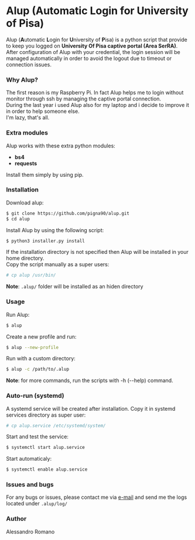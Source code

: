# Alup (Automatic Login for University of Pisa)

Alup (**A**utomatic **L**ogin for **U**niversity of **P**isa) is a python script that provide to keep you logged on **University Of Pisa captive portal (Area SerRA)**.
After configuration of Alup with your credential, the login session will be managed automatically  in order to avoid the logout due to timeout or connection issues.  
  
### Why Alup?
The first reason is my Raspberry Pi. In fact Alup helps me to login without monitor through ssh by managing the captive portal connection.  
During the last year i used Alup also for my laptop and i decide to improve it in order to help someone else.  
I'm lazy, that's all.

### Extra modules
Alup works with these extra python modules:  
* **bs4**
* **requests**

Install them simply by using pip.

### Installation
Download alup:
```sh
$ git clone https://github.com/pigna90/alup.git
$ cd alup
```
Install Alup by using the following script:
```sh
$ python3 installer.py install

```
If the installation directory is not specified then Alup will be installed in your home directory.  
Copy the script manually as a super users:
```sh
# cp alup /usr/bin/

```
**Note**: `.alup/` folder will be installed as an hiden directory
### Usage
Run Alup:
```sh
$ alup

```
Create a new profile and run:
```sh
$ alup --new-profile

```
Run with a custom directory:
```sh
$ alup -c /path/to/.alup

```
**Note**: for more commands, run the scripts with -h (--help) command.
### Auto-run (systemd)
A systemd service will be created after installation. Copy it in systemd services directory as super user:
```sh
# cp alup.service /etc/systemd/system/

```
Start and test the service:
```sh
$ systemctl start alup.service

```
Start automaticaly:
```sh
$ systemctl enable alup.service

```
### Issues and bugs
For any bugs or issues, please contact me via [e-mail] and send me the logs located under `.alup/log/`

### Author
Alessandro Romano

[e-mail]: mailto:alessandro.romano@linux.com
